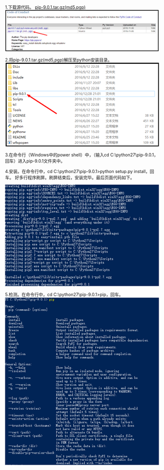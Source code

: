 1.下载源代码。
[pip-9.0.1.tar.gz(md5,pgp)](https://pypi.python.org/pypi/pip)
![](./pic/pip-setup-1.png)

2.将pip-9.0.1.tar.gz(md5,pgp)解压至python安装目录。
![](./pic/pip-setup-2.png)

3.在命令行（Windows中的power shell）中，（输入cd C:\python27\pip-9.0.1，回车）进入pip-9.0.1文件夹中。

4.安装。在命令行中，cd C:\python27\pip-9.0.1>python setup.py install，回车。
好多行程序刷屏。刷屏结束后，安装完毕。最后页面代码如下。

![](./pic/pip-setup-4.png)

5.检测。在命令行中，cd C:\python27\pip-9.0.1>pip，回车。
![](./pic/pip-setup-5.png)


